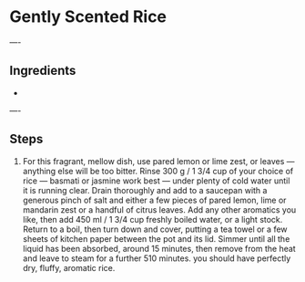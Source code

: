 # Gently Scented Rice

—-

## Ingredients

* 

—-

## Steps

1.  For this fragrant, mellow dish, use pared lemon or lime zest, or leaves — anything else will be too bitter. Rinse 300 g / 1 3/4 cup of your choice of rice — basmati or jasmine work best — under plenty of cold water until it is running clear. Drain thoroughly and add to a saucepan with a generous pinch of salt and either a few pieces of pared lemon, lime or mandarin zest or a handful of citrus leaves. Add any other aromatics you like, then add 450 ml / 1 3/4 cup freshly boiled water, or a light stock. Return to a boil, then turn down and cover, putting a tea towel or a few sheets of kitchen paper between the pot and its lid. Simmer until all the liquid has been absorbed, around 15 minutes, then remove from the heat and leave to steam for a further 510 minutes. you should have perfectly dry, fluffy, aromatic rice.